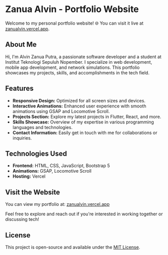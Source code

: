 # Zanua Alvin - Portfolio Website

Welcome to my personal portfolio website! 🌐 You can visit it live at [zanualvin.vercel.app](https://zanualvin.vercel.app).

## About Me
Hi, I'm Alvin Zanua Putra, a passionate software developer and a student at Institut Teknologi Sepuluh Nopember. I specialize in web development, mobile app development, and network simulations. This portfolio showcases my projects, skills, and accomplishments in the tech field.

## Features
- **Responsive Design:** Optimized for all screen sizes and devices.
- **Interactive Animations:** Enhanced user experience with smooth animations using GSAP and Locomotive Scroll.
- **Projects Section:** Explore my latest projects in Flutter, React, and more.
- **Skills Showcase:** Overview of my expertise in various programming languages and technologies.
- **Contact Information:** Easily get in touch with me for collaborations or inquiries.

## Technologies Used
- **Frontend:** HTML, CSS, JavaScript, Bootstrap 5
- **Animations:** GSAP, Locomotive Scroll
- **Hosting:** Vercel

## Visit the Website
You can view my portfolio at: [zanualvin.vercel.app](https://zanualvin.vercel.app)

Feel free to explore and reach out if you're interested in working together or discussing tech!

## License
This project is open-source and available under the [MIT License](LICENSE).
